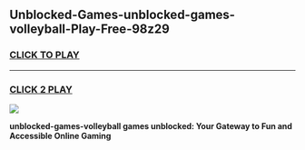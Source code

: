 
## Unblocked-Games-unblocked-games-volleyball-Play-Free-98z29
<h3>
<a href="https://premium76.site?title=unblocked-games-volleyball&ref=23A">CLICK TO PLAY</a></h3>
<hr>

<h3>
<a href="https://premium76.site?title=unblocked-games-volleyball&ref=23A">CLICK 2 PLAY</a>
  
</h3>

<a href="https://premium76.site?title=unblocked-games-volleyball&ref=23A"><img src="https://clearcache.store/games.png"></a>


**unblocked-games-volleyball games unblocked: Your Gateway to Fun and Accessible Online Gaming**
